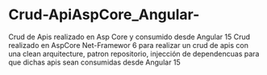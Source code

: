 # Crud-ApiAspCore_Angular-
Crud de Apis realizado en Asp Core y consumido desde Angular 15
Crud realizado en AspCore Net-Framewor 6 para realizar un crud de apis con una clean arquitecture, patron repositorio, injección de dependencuas 
para que dichas apis sean consumidas desde Angular 15
